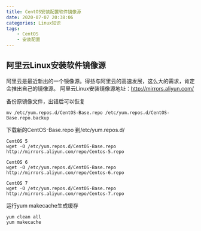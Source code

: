 ```yaml
---
title: CentOS安装配置软件镜像源
date: 2020-07-07 20:38:06
categories: Linux知识
tags:
	- CentOS
	- 安装配置
---
```


## 阿里云Linux安装软件镜像源
阿里云是最近新出的一个镜像源。得益与阿里云的高速发展，这么大的需求，肯定会推出自己的镜像源。 阿里云Linux安装镜像源地址：http://mirrors.aliyun.com/

备份原镜像文件，出错后可以恢复

```
mv /etc/yum.repos.d/CentOS-Base.repo /etc/yum.repos.d/CentOS-Base.repo.backup
```

下载新的CentOS-Base.repo 到/etc/yum.repos.d/

```
CentOS 5
wget -O /etc/yum.repos.d/CentOS-Base.repo http://mirrors.aliyun.com/repo/Centos-5.repo

CentOS 6
wget -O /etc/yum.repos.d/CentOS-Base.repo http://mirrors.aliyun.com/repo/Centos-6.repo

CentOS 7
wget -O /etc/yum.repos.d/CentOS-Base.repo http://mirrors.aliyun.com/repo/Centos-7.repo
```

运行yum makecache生成缓存

```
yum clean all
yum makecache
```